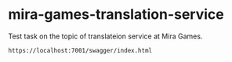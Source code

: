 # mira-games-translation-service
Test task on the topic of translateion service at Mira Games.

``` bash
https://localhost:7001/swagger/index.html
```